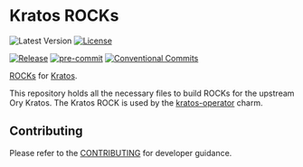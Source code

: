 # Kratos ROCKs

![Latest Version](https://img.shields.io/badge/dynamic/yaml?url=https%3A%2F%2Fraw.githubusercontent.com%2Fcanonical%2Fkratos-rock%2Fmain%2Frockcraft.yaml&query=%24.version&label=Release&color=red)
[![License](https://img.shields.io/github/license/canonical/kratos-rock?label=License)](https://github.com/canonical/kratos-rock/blob/main/LICENSE)

[![Release](https://github.com/canonical/kratos-rock/actions/workflows/ci.yaml/badge.svg)](https://github.com/canonical/kratos-rock/actions/workflows/ci.yaml)
[![pre-commit](https://img.shields.io/badge/pre--commit-enabled-brightgreen?logo=pre-commit)](https://github.com/pre-commit/pre-commit)
[![Conventional Commits](https://img.shields.io/badge/Conventional%20Commits-1.0.0-%23FE5196.svg)](https://conventionalcommits.org)

[ROCKs](https://canonical-rockcraft.readthedocs-hosted.com/en/latest/explanation/rocks/#rocks-explanation)
for [Kratos](https://github.com/ory/kratos).

This repository holds all the necessary files to build ROCKs for the
upstream Ory Kratos. The Kratos ROCK is used by
the [kratos-operator](https://github.com/canonical/https://github.com/canonical/kratos-operator)
charm.

## Contributing

Please refer to the [CONTRIBUTING](CONTRIBUTING.md) for developer guidance.
